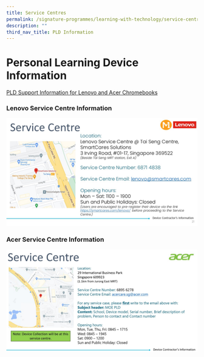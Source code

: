 ```yaml
---
title: Service Centres
permalink: /signature-programmes/learning-with-technology/service-centres/
description: ""
third_nav_title: PLD Information
---
```

# Personal Learning Device Information
[PLD Support Information for Lenovo and Acer Chromebooks](/files/Learning%20With%20Technology/PLD%20Support%20Information%20Website%20Updated%203%20Lenovo%20Acer.pdf)


### Lenovo Service Centre Information
![](/images/Signature%20Programmes/Learning%20With%20Technology/PLD%201.jpeg)


### Acer Service Centre Information
![](/images/Signature%20Programmes/Learning%20With%20Technology/PLD%202.jpeg)
